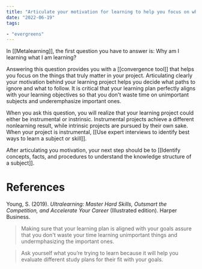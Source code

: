 ```yaml
---
title: "Articulate your motivation for learning to help you focus on what matters"
date: "2022-06-19"
tags:

- "evergreens"
---
```


In [[Metalearning]], the first question you have to answer is: Why am I learning what I am learning?

Answering this question provides you with a [[convergence tool]] that helps you focus on the things that truly matter in your project. Articulating clearly your motivation behind your learning project helps you decide what paths to ignore and what to follow. It is critical that your learning plan perfectly aligns with your learning objectives so that you don't waste time on unimportant subjects and underemphasize important ones.

When you ask this question, you will realize that your learning project could either be instrumental or instrinsic. Instrumental projects achieve a different nonlearning result, while intrinsic projects are pursued by their own sake. When your project is instrumental, [[Use expert interviews to identify best ways to learn a subject or skill]].

After articulating you motivation, your next step should be to [[Identify concepts, facts, and procedures to understand the knowledge structure of a subject]].

# References

Young, S. (2019). *Ultralearning: Master Hard Skills, Outsmart the Competition, and Accelerate Your Career* (Illustrated edition). Harper Business.

>Making sure that your learning plan is aligned with your goals assure that you don't waste your time learning unimportant things and undermphasizing the important ones.

>Ask yourself what you’re trying to learn because it will help you evaluate different study plans for their fit with your goals.
